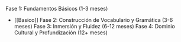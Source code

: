 Fase 1: Fundamentos Básicos (1-3 meses)
- [[Basico]]
Fase 2: Construcción de Vocabulario y Gramática (3-6 meses)
Fase 3: Inmersión y Fluidez (6-12 meses)
Fase 4: Dominio Cultural y Profundización (12+ meses)


